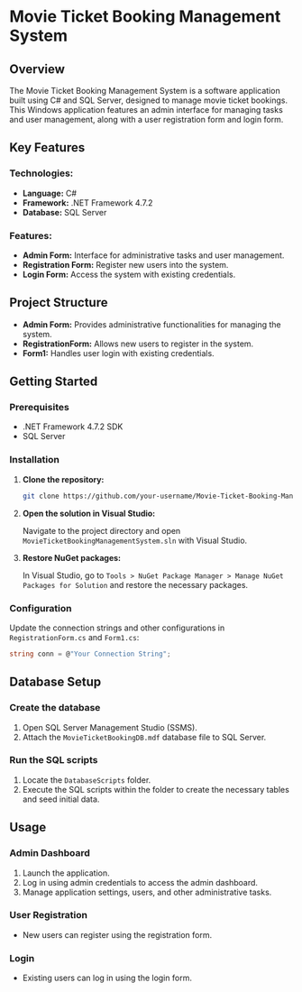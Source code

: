 # Movie Ticket Booking Management System

## Overview

The Movie Ticket Booking Management System is a software application built using C# and SQL Server, designed to manage movie ticket bookings. This Windows application features an admin interface for managing tasks and user management, along with a user registration form and login form.

## Key Features

### Technologies:
- **Language:** C#
- **Framework:** .NET Framework 4.7.2
- **Database:** SQL Server

### Features:
- **Admin Form:** Interface for administrative tasks and user management.
- **Registration Form:** Register new users into the system.
- **Login Form:** Access the system with existing credentials.

## Project Structure

- **Admin Form:** Provides administrative functionalities for managing the system.
- **RegistrationForm:** Allows new users to register in the system.
- **Form1:** Handles user login with existing credentials.

## Getting Started

### Prerequisites

- .NET Framework 4.7.2 SDK
- SQL Server

### Installation

1. **Clone the repository:**

    ```bash
    git clone https://github.com/your-username/Movie-Ticket-Booking-Management-System.git
    ```

2. **Open the solution in Visual Studio:**

    Navigate to the project directory and open `MovieTicketBookingManagementSystem.sln` with Visual Studio.

3. **Restore NuGet packages:**

    In Visual Studio, go to `Tools > NuGet Package Manager > Manage NuGet Packages for Solution` and restore the necessary packages.

### Configuration

Update the connection strings and other configurations in `RegistrationForm.cs` and `Form1.cs`:

```csharp
string conn = @"Your Connection String";

```

## Database Setup

### Create the database

1. Open SQL Server Management Studio (SSMS).
2. Attach the `MovieTicketBookingDB.mdf` database file to SQL Server.

### Run the SQL scripts

1. Locate the `DatabaseScripts` folder.
2. Execute the SQL scripts within the folder to create the necessary tables and seed initial data.

## Usage

### Admin Dashboard

1. Launch the application.
2. Log in using admin credentials to access the admin dashboard.
3. Manage application settings, users, and other administrative tasks.

### User Registration

- New users can register using the registration form.

### Login

- Existing users can log in using the login form.

